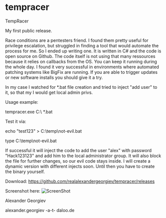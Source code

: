 # tempracer

TempRacer

My first public release.

Race conditions are a pentesters friend. I found them pretty useful for privilege escalation, but struggled in finding a tool that would automate the process for me. So I ended up writing one. It is written in C# and the code is open source on Github. The code itself is not using that many ressources because it relies on callbacks from the OS. You can keep it running during the whole day. I found it very successful in environments where automated patching systems like BigFix are running. If you are able to trigger updates or new software installs you should give it a try. 

In my case I watched for *.bat file creation and tried to inject "add user" to it, so that my I would get local admin privs. 
	
Usage example:

tempracer.exe C:\ *.bat

Test it via:

echo "test123" > C:\temp\not-evil.bat

type C:\temp\not-evil.bat


If successful it will inject the code to add the user "alex" with password "Hack123123" and add him to the local administrator group. It will also block the file for further changes, so our evil code stays inside. I will create a dynamic version with different injects soon. Until then you have to create the binary yourself.

Download:
https://github.com/realalexandergeorgiev/tempracer/releases

Screenshot here:
![ScreenShot](http://abload.de/img/tempracer5xri7.png)


Alexander Georgiev

alexander.georgiev -a-t- daloo.de
